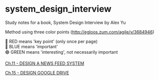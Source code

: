 # system_design_interview
Study notes for a book, System Design Interview by Alex Yu

Method using three color points (http://egloos.zum.com/agile/v/3684946)

🔴 RED means 'key point' (only once per page)<br>
🔵 BLUE means 'important'<br>
🟢 GREEN means 'interesting', not necessarily important<br>

[Ch.11 - DESIGN A NEWS FEED SYSTEM](https://github.com/keumda/system_design_interview/blob/main/Ch.11%20-%20DESIGN%20A%20NEWS%20FEED%20SYSTEM)

[Ch.15 - DESIGN GOOGLE DRIVE](https://github.com/keumda/system_design_interview/blob/main/Ch.15%20-%20DESIGN%20GOOGLE%20DRIVE)

